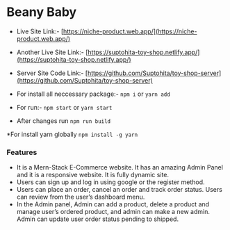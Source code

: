 # Beany Baby

* Live Site Link:- [https://niche-product.web.app/](https://niche-product.web.app/)
* Another Live Site Link:- [https://suptohita-toy-shop.netlify.app/](https://suptohita-toy-shop.netlify.app/)

* Server Site Code Link:- [https://github.com/Suptohita/toy-shop-server](https://github.com/Suptohita/toy-shop-server)

* For install all neccessary package:- `npm i` or `yarn add`
* For run:- `npm start` or `yarn start`
* After changes run `npm run build`

*For install yarn globally `npm install -g yarn`


<h3>Features</h3>

* It is a Mern-Stack E-Commerce website. It has an amazing Admin Panel and it is a responsive website. It is fully dynamic site.
* Users can sign up and log in using google or the register method. 
* Users can place an order, cancel an order and track order status. Users can review from the user’s dashboard menu.
* In the Admin panel, Admin can add a product, delete a product and manage user’s ordered product, and admin can make a new admin. Admin can update user order status pending to shipped.
